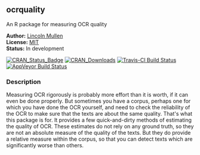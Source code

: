 <!-- README.md is generated from README.Rmd. Please edit that file -->
ocrquality
----------

An R package for measuring OCR quality

**Author:** [Lincoln Mullen](http://lincolnmullen.com)<br> **License:** [MIT](http://opensource.org/licenses/MIT)<br> **Status:** In development

[![CRAN\_Status\_Badge](http://www.r-pkg.org/badges/version/ocrquality)](http://cran.r-project.org/package=ocrquality) [![CRAN\_Downloads](http://cranlogs.r-pkg.org/badges/grand-total/ocrquality)](http://cran.r-project.org/package=ocrquality) [![Travis-CI Build Status](https://travis-ci.org/lmullen/ocrquality.svg?branch=master)](https://travis-ci.org/lmullen/ocrquality>) [![AppVeyor Build Status](https://ci.appveyor.com/api/projects/status/github/lmullen/ocrquality?branch=master)](https://ci.appveyor.com/project/lmullen/ocrquality)

### Description

Measuring OCR rigorously is probably more effort than it is worth, if it can even be done properly. But sometimes you have a corpus, perhaps one for which you have done the OCR yourself, and need to check the reliability of the OCR to make sure that the texts are about the same quality. That's what this package is for. It provides a few quick-and-dirty methods of estimating the quality of OCR. These estimates do not rely on any ground truth, so they are not an absolute measure of the quality of the texts. But they do provide a relative measure within the corpus, so that you can detect texts which are significantly worse than others.
